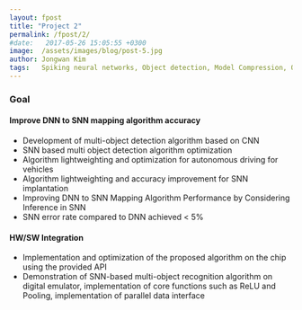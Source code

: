 ```yaml
---
layout: fpost
title: "Project 2"
permalink: /fpost/2/
#date:   2017-05-26 15:05:55 +0300
image:  /assets/images/blog/post-5.jpg
author: Jongwan Kim
tags:   Spiking neural networks, Object detection, Model Compression, Optimization
---
```



### Goal

#### Improve DNN to SNN mapping algorithm accuracy

- Development of multi-object detection algorithm based on CNN
- SNN based multi object detection algorithm optimization
- Algorithm lightweighting and optimization for autonomous driving for vehicles
- Algorithm lightweighting and accuracy improvement for SNN implantation
- Improving DNN to SNN Mapping Algorithm Performance by Considering Inference in SNN
- SNN error rate compared to DNN achieved < 5%

#### HW/SW Integration

- Implementation and optimization of the proposed algorithm on the chip using the provided API
- Demonstration of SNN-based multi-object recognition algorithm on digital emulator, implementation of core functions such as ReLU and Pooling, implementation of parallel data interface